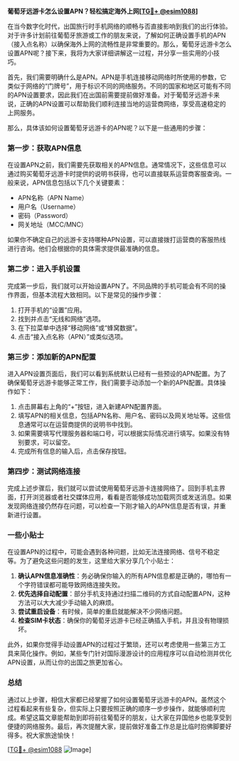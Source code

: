 **葡萄牙远游卡怎么设置APN？轻松搞定海外上网[[TG💪+ @esim1088](https://t.me/s/esim1088)]**

在当今数字化时代，出国旅行时手机网络的顺畅与否直接影响到我们的出行体验。对于许多计划前往葡萄牙旅游或工作的朋友来说，了解如何正确设置手机的APN（接入点名称）以确保海外上网的流畅性是非常重要的。那么，葡萄牙远游卡怎么设置APN呢？接下来，我将为大家详细讲解这一过程，并分享一些实用的小技巧。

首先，我们需要明确什么是APN。APN是手机连接移动网络时所使用的参数，它类似于网络的“门牌号”，用于标识不同的网络服务。不同的国家和地区可能有不同的APN设置要求，因此我们在出国前需要提前做好准备。对于葡萄牙远游卡来说，正确的APN设置可以帮助我们顺利连接当地的运营商网络，享受高速稳定的上网服务。

那么，具体该如何设置葡萄牙远游卡的APN呢？以下是一些通用的步骤：

### **第一步：获取APN信息**
在设置APN之前，我们需要先获取相关的APN信息。通常情况下，这些信息可以通过购买葡萄牙远游卡时提供的说明书获得，也可以直接联系运营商客服查询。一般来说，APN信息包括以下几个关键要素：
- APN名称（APN Name）
- 用户名（Username）
- 密码（Password）
- 网关地址（MCC/MNC）

如果你不确定自己的远游卡支持哪种APN设置，可以直接拨打运营商的客服热线进行咨询。他们会根据你的具体需求提供最准确的信息。

### **第二步：进入手机设置**
完成第一步后，我们就可以开始设置APN了。不同品牌的手机可能会有不同的操作界面，但基本流程大致相同。以下是常见的操作步骤：

1. 打开手机的“设置”应用。
2. 找到并点击“无线和网络”选项。
3. 在下拉菜单中选择“移动网络”或“蜂窝数据”。
4. 点击“接入点名称（APN）”或类似选项。

### **第三步：添加新的APN配置**
进入APN设置页面后，我们可以看到系统默认已经有一些预设的APN配置。为了确保葡萄牙远游卡能够正常工作，我们需要手动添加一个新的APN配置。具体操作如下：

1. 点击屏幕右上角的“+”按钮，进入新建APN配置界面。
2. 填写APN的相关信息，包括APN名称、用户名、密码以及网关地址等。这些信息通常可以在运营商提供的说明书中找到。
3. 如果需要填写代理服务器和端口号，可以根据实际情况进行填写。如果没有特别要求，可以留空。
4. 完成所有信息的输入后，点击保存按钮。

### **第四步：测试网络连接**
完成上述步骤后，我们就可以尝试使用葡萄牙远游卡连接网络了。回到手机主界面，打开浏览器或者社交媒体应用，看看是否能够成功加载网页或发送消息。如果发现网络连接仍然存在问题，可以检查一下刚才输入的APN信息是否有误，并重新进行设置。

### **一些小贴士**
在设置APN的过程中，可能会遇到各种问题，比如无法连接网络、信号不稳定等。为了避免这些问题的发生，这里给大家分享几个小贴士：

1. **确认APN信息准确性**：务必确保你输入的所有APN信息都是正确的，哪怕有一个字符错误都可能导致网络连接失败。
2. **优先选择自动配置**：部分手机支持通过扫描二维码的方式自动配置APN，这种方法可以大大减少手动输入的麻烦。
3. **尝试重启设备**：有时候，简单的重启就能解决不少网络问题。
4. **检查SIM卡状态**：确保你的葡萄牙远游卡已经正确插入手机，并且没有物理损坏。

此外，如果你觉得手动设置APN的过程过于繁琐，还可以考虑使用一些第三方工具来简化操作。例如，某些专门针对国际漫游设计的应用程序可以自动检测并优化APN设置，从而让你的出国之旅更加省心。

### **总结**
通过以上步骤，相信大家都已经掌握了如何设置葡萄牙远游卡的APN。虽然这个过程看起来有些复杂，但实际上只要按照正确的顺序一步步操作，就能够顺利完成。希望这篇文章能帮助到即将前往葡萄牙的朋友，让大家在异国他乡也能享受到便捷的网络服务。最后，再次提醒大家，提前做好准备工作总是比临时抱佛脚要好得多。祝大家旅途愉快！

[[TG💪+ @esim1088](https://t.me/s/esim1088) ![Image](https://i.postimg.cc/4NQfJmqS/Snipaste-2025-05-13-00-14-12.png)]